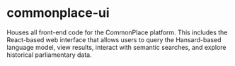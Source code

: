 # commonplace-ui
Houses all front-end code for the CommonPlace platform. This includes the React-based web interface that allows users to query the Hansard-based language model, view results, interact with semantic searches, and explore historical parliamentary data.
